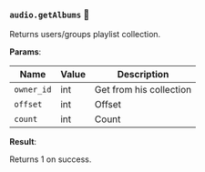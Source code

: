 ### `audio.getAlbums` 🔰

Returns users/groups playlist collection.

**Params**:

|Name|Value|Description|
|--|--|--|
|`owner_id`|int|Get from his collection|
|`offset`|int|Offset|
|`count`|int|Count|

**Result**:

Returns 1 on success.
